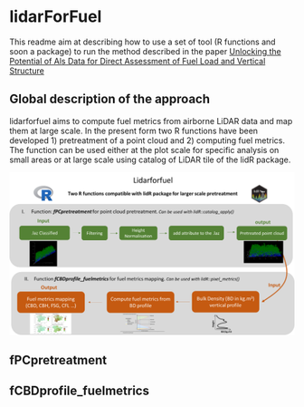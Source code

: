 # lidarForFuel

This readme aim at describing how to use a set of tool (R functions and soon a package) to run the method described in the paper [Unlocking the Potential of Als Data for Direct Assessment of Fuel Load and Vertical Structure](https://papers.ssrn.com/sol3/papers.cfm?abstract_id=4779351)

## Global description of the approach

lidarforfuel aims to compute fuel metrics from airborne LiDAR data and map them at large scale. In the present  form two R functions have been developed 1) pretreatment of a point cloud and 2) computing fuel metrics. The function can be used either at the plot scale for specific analysis on small areas or at large scale using catalog of LiDAR tile of the lidR package.

![Illustration summarising the global approach!](img/readme_1_general.png)

## fPCpretreatment

## fCBDprofile_fuelmetrics

